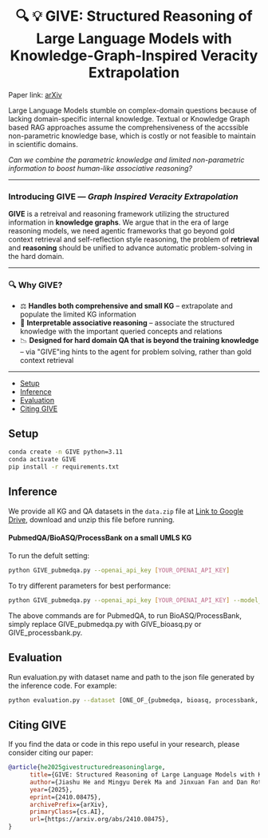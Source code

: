 <h1 align="center">🔍 💡 GIVE: Structured Reasoning of Large Language Models
with Knowledge-Graph-Inspired Veracity Extrapolation</h1>

Paper link: [arXiv](https://arxiv.org/abs/2410.08475)


Large Language Models stumble on complex-domain questions because of lacking domain-specific internal knowledge. Textual or Knowledge Graph based RAG approaches assume the comprehensiveness of the accssible non-parametric knowledge base, which is costly or not feasible to maintain in scientific domains.

*Can we combine the parametric knowledge and limited non-parametric information to boost human-like associative reasoning?*

---

### Introducing **GIVE** — *Graph Inspired Veracity Extrapolation*

**GIVE** is a retreival and reasoning framework utilizing the structured information in **knowledge graphs**. We argue that in the era of large reasoning models, we need agentic frameworks that go beyond gold context retrieval and self-reflection style reasoning, the problem of **retrieval** and **reasoning** should be unified to advance automatic problem-solving in the hard domain. 

---

### 🔍 Why GIVE?

* ⚖️ **Handles both comprehensive and small KG** – extrapolate and populate the limited KG information
* 🔄 **Interpretable associative reasoning** – associate the structured knowledge with the important queried concepts and relations
* 📉 **Designed for hard domain QA that is beyond the training knowledge** – via "GIVE"ing hints to the agent for problem solving, rather than gold context retrieval
---
- [Setup](#setup)
- [Inference](#inference)
- [Evaluation](#evaluation)
- [Citing GIVE](#citing-give)

## Setup
```bash
conda create -n GIVE python=3.11
conda activate GIVE
pip install -r requirements.txt
```


## Inference

We provide all KG and QA datasets in the `data.zip` file at [Link to Google Drive](https://drive.google.com/file/d/1fxDXOY-bsTL29aIM-8IRR8EL2h8S0cu7/view?usp=sharing), download and unzip this file before running.

#### PubmedQA/BioASQ/ProcessBank on a small UMLS KG

To run the defult setting:
```bash
python GIVE_pubmedqa.py --openai_api_key [YOUR_OPENAI_API_KEY]
```

To try different parameters for best performance:
```bash
python GIVE_pubmedqa.py --openai_api_key [YOUR_OPENAI_API_KEY] --model_id [OPENAI_MODEL_ID] --sentence_transformer [ENCODER_SENTENCE_TRANSFORMER] --temperature [LLM_OUTPUT_TEMPERATURE] --rewrite_question [WHETHER_PARAPHRASE_QUESTION_STATEMENT] --entity_per_group [NO._KG_ENTITIES_PER_GROUP]
```

The above commands are for PubmedQA, to run BioASQ/ProcessBank, simply replace GIVE_pubmedqa.py with GIVE_bioasq.py or GIVE_processbank.py.


## Evaluation

Run evaluation.py with dataset name and path to the json file generated by the inference code. For example:
```bash
python evaluation.py --dataset [ONE_OF_{pubmedqa, bioasq, processbank, csqa}] --path [PATH_TO_JSON_FILE]
```


## Citing GIVE

If you find the data or code in this repo useful in your research, please consider citing our paper:
```bibtex
@article{he2025givestructuredreasoninglarge,
      title={GIVE: Structured Reasoning of Large Language Models with Knowledge Graph Inspired Veracity Extrapolation}, 
      author={Jiashu He and Mingyu Derek Ma and Jinxuan Fan and Dan Roth and Wei Wang and Alejandro Ribeiro},
      year={2025},
      eprint={2410.08475},
      archivePrefix={arXiv},
      primaryClass={cs.AI},
      url={https://arxiv.org/abs/2410.08475}, 
}
```
